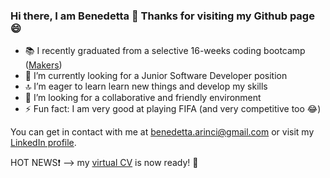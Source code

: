 ### Hi there, I am Benedetta 👋 Thanks for visiting my Github page 😄


- 📚 I recently graduated from a selective 16-weeks coding bootcamp ([Makers](https://makers.tech/))
- 💼 I’m currently looking for a Junior Software Developer position
- 🔝 I’m eager to learn learn new things and develop my skills
- 👯 I’m looking for a collaborative and friendly environment 
- ⚡ Fun fact: I am very good at playing FIFA (and very competitive too 😂)


You can get in contact with me at benedetta.arinci@gmail.com or visit my [LinkedIn profile](https://www.linkedin.com/in/benedetta-arinci/).

HOT NEWS❗ --> my [virtual CV](https://benearinci-portfolio.netlify.app/) is now ready! 🌟
